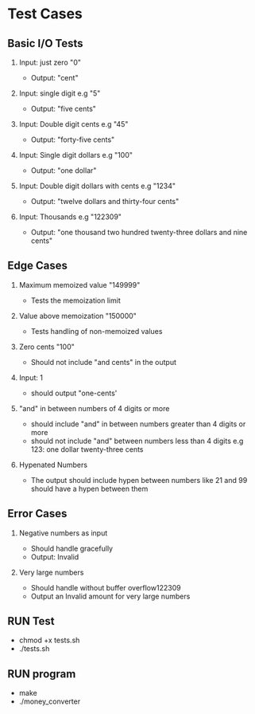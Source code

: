 # Test Cases 

## Basic I/O Tests

1. Input: just zero "0"
   - Output: "cent"

2. Input: single digit e.g "5"
   - Output: "five cents"
   
3. Input: Double digit cents e.g "45"
   - Output: "forty-five cents"
   
4. Input: Single digit dollars e.g "100"
   - Output: "one dollar"
   
5. Input: Double digit dollars with cents e.g "1234"
   - Output: "twelve dollars and thirty-four cents"
   
6. Input: Thousands e.g "122309"
   - Output: "one thousand two hundred twenty-three dollars and nine cents"

## Edge Cases
1. Maximum memoized value "149999"
   - Tests the memoization limit
   
2. Value above memoization "150000"
   - Tests handling of non-memoized values
   
3. Zero cents "100"
   - Should not include "and cents" in the output

4. Input: 1 
   - should output "one-cents'

5. "and" in between numbers of 4 digits or more 
   - should include "and" in between numbers greater than 4 digits or more 
   - should not include "and" between numbers less than 4 digits e.g 123: one dollar twenty-three cents

6. Hypenated Numbers
   - The output should include hypen between numbers like 21 and 99 should have a hypen between them


## Error Cases
1. Negative numbers as input
   - Should handle gracefully
   - Output: Invalid
   
2. Very large numbers
   - Should handle without buffer overflow122309
   - Output an Invalid amount for very large numbers


## RUN Test 
- chmod +x tests.sh
- ./tests.sh

## RUN program 
- make 
- ./money_converter